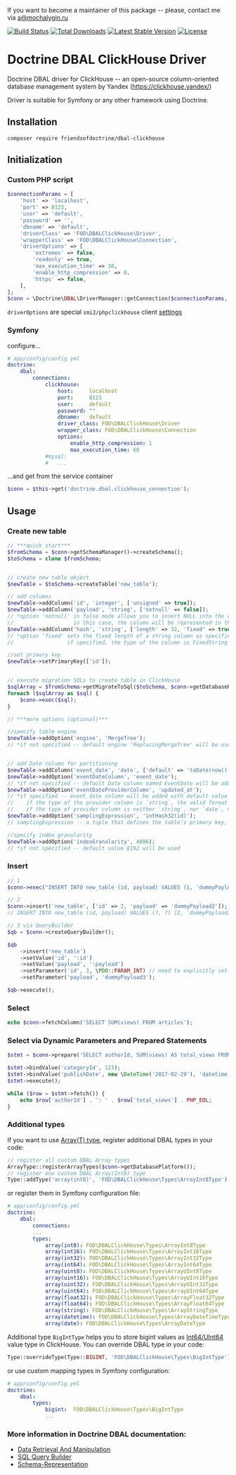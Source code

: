 If you want to become a maintainer of this package -- please, contact me via a@mochalygin.ru


[![Build Status](https://travis-ci.org/FriendsOfDoctrine/dbal-clickhouse.svg?branch=master)](https://travis-ci.org/FriendsOfDoctrine/dbal-clickhouse)
[![Total Downloads](https://poser.pugx.org/friendsofdoctrine/dbal-clickhouse/d/total.svg)](https://packagist.org/packages/friendsofdoctrine/dbal-clickhouse)
[![Latest Stable Version](https://poser.pugx.org/friendsofdoctrine/dbal-clickhouse/v/stable.svg)](https://packagist.org/packages/friendsofdoctrine/dbal-clickhouse)
[![License](https://poser.pugx.org/friendsofdoctrine/dbal-clickhouse/license.svg)](https://packagist.org/packages/friendsofdoctrine/dbal-clickhouse)

# Doctrine DBAL ClickHouse Driver

Doctrine DBAL driver for ClickHouse -- an open-source column-oriented database management system by Yandex (https://clickhouse.yandex/)

Driver is suitable for Symfony or any other framework using Doctrine.

## Installation

```
composer require friendsofdoctrine/dbal-clickhouse
```

## Initialization
### Custom PHP script
```php
$connectionParams = [
    'host' => 'localhost',
    'port' => 8123,
    'user' => 'default',
    'password' => '',
    'dbname' => 'default',
    'driverClass' => 'FOD\DBALClickHouse\Driver',
    'wrapperClass' => 'FOD\DBALClickHouse\Connection',
    'driverOptions' => [
        'extremes' => false,
        'readonly' => true,
        'max_execution_time' => 30,
        'enable_http_compression' => 0,
        'https' => false,
    ],
];
$conn = \Doctrine\DBAL\DriverManager::getConnection($connectionParams, new \Doctrine\DBAL\Configuration());
```
`driverOptions` are special `smi2/phpclickhouse` client [settings](https://github.com/smi2/phpClickHouse#settings)

### Symfony
configure...
```yml
# app/config/config.yml
doctrine:
    dbal:
        connections:
            clickhouse:
                host:     localhost
                port:     8123
                user:     default
                password: ""
                dbname:   default
                driver_class: FOD\DBALClickHouse\Driver
                wrapper_class: FOD\DBALClickHouse\Connection
                options:
                    enable_http_compression: 1
                    max_execution_time: 60
            #mysql:
            #   ...
```
...and get from the service container
```php
$conn = $this->get('doctrine.dbal.clickhouse_connection');
```

## Usage

### Create new table
```php
// ***quick start***
$fromSchema = $conn->getSchemaManager()->createSchema();
$toSchema = clone $fromSchema;


// create new table object
$newTable = $toSchema->createTable('new_table');

// add columns
$newTable->addColumn('id', 'integer', ['unsigned' => true]);
$newTable->addColumn('payload', 'string', ['notnull' => false]);
// *option 'notnull' in false mode allows you to insert NULL into the column; 
//                   in this case, the column will be represented in the ClickHouse as Nullable(String)
$newTable->addColumn('hash', 'string', ['length' => 32, 'fixed' => true]);
// *option 'fixed' sets the fixed length of a string column as specified; 
//                 if specified, the type of the column is FixedString

//set primary key
$newTable->setPrimaryKey(['id']);


// execute migration SQLs to create table in ClickHouse
$sqlArray = $fromSchema->getMigrateToSql($toSchema, $conn->getDatabasePlatform());
foreach ($sqlArray as $sql) {
    $conn->exec($sql);
}
```

```php
// ***more options (optional)***

//specify table engine
$newTable->addOption('engine', 'MergeTree');
// *if not specified -- default engine 'ReplacingMergeTree' will be used


// add Date column for partitioning
$newTable->addColumn('event_date', 'date', ['default' => 'toDate(now())']);
$newTable->addOption('eventDateColumn', 'event_date');
// *if not specified -- default Date column named EventDate will be added
$newTable->addOption('eventDateProviderColumn', 'updated_at');
// *if specified -- event date column will be added with default value toDate(updated_at); 
//    if the type of the provider column is `string`, the valid format of provider column values must be either `YYYY-MM-DD` or `YYYY-MM-DD hh:mm:ss`
//    if the type of provider column is neither `string`, nor `date`, nor `datetime`, provider column values must contain a valid UNIX Timestamp
$newTable->addOption('samplingExpression', 'intHash32(id)');
// samplingExpression -- a tuple that defines the table's primary key, and the index granularity

//specify index granularity
$newTable->addOption('indexGranularity', 4096);
// *if not specified -- default value 8192 will be used
```

### Insert
```php
// 1
$conn->exec("INSERT INTO new_table (id, payload) VALUES (1, 'dummyPayload1')");
```

```php
// 2
$conn->insert('new_table', ['id' => 2, 'payload' => 'dummyPayload2']);
// INSERT INTO new_table (id, payload) VALUES (?, ?) [2, 'dummyPayload2']
```

```php
// 3 via QueryBuilder
$qb = $conn->createQueryBuilder();

$qb
    ->insert('new_table')
    ->setValue('id', ':id')
    ->setValue('payload', ':payload')
    ->setParameter('id', 3, \PDO::PARAM_INT) // need to explicitly set param type to `integer`, because default type is `string` and ClickHouse doesn't like types mismatchings
    ->setParameter('payload', 'dummyPayload3');

$qb->execute();
```
### Select
```php
echo $conn->fetchColumn('SELECT SUM(views) FROM articles');
```

### Select via Dynamic Parameters and Prepared Statements
```php
$stmt = $conn->prepare('SELECT authorId, SUM(views) AS total_views FROM articles WHERE category_id = :categoryId AND publish_date = :publishDate GROUP BY authorId');

$stmt->bindValue('categoryId', 123);
$stmt->bindValue('publishDate', new \DateTime('2017-02-29'), 'datetime');
$stmt->execute();

while ($row = $stmt->fetch()) {
    echo $row['authorId'] . ': ' . $row['total_views'] . PHP_EOL;
}
```

### Additional types

If you want to use [Array(T) type](https://clickhouse.yandex/reference_en.html#Array(T)), register additional DBAL types in your code:
```php
// register all custom DBAL Array types
ArrayType::registerArrayTypes($conn->getDatabasePlatform());
// register one custom DBAL Array(Int8) type
Type::addType('array(int8)', 'FOD\DBALClickHouse\Types\ArrayInt8Type');
```
or register them in Symfony configuration file:
```yml
# app/config/config.yml
doctrine:
    dbal:
        connections:
        ...
        types:
            array(int8): FOD\DBALClickHouse\Types\ArrayInt8Type
            array(int16): FOD\DBALClickHouse\Types\ArrayInt16Type
            array(int32): FOD\DBALClickHouse\Types\ArrayInt32Type
            array(int64): FOD\DBALClickHouse\Types\ArrayInt64Type
            array(uint8): FOD\DBALClickHouse\Types\ArrayUInt8Type
            array(uint16): FOD\DBALClickHouse\Types\ArrayUInt16Type
            array(uint32): FOD\DBALClickHouse\Types\ArrayUInt32Type
            array(uint64): FOD\DBALClickHouse\Types\ArrayUInt64Type
            array(float32): FOD\DBALClickHouse\Types\ArrayFloat32Type
            array(float64): FOD\DBALClickHouse\Types\ArrayFloat64Type
            array(string): FOD\DBALClickHouse\Types\ArrayStringType
            array(datetime): FOD\DBALClickHouse\Types\ArrayDateTimeType
            array(date): FOD\DBALClickHouse\Types\ArrayDateType
```

Additional type `BigIntType` helps you to store bigint values as [Int64/UInt64](https://clickhouse.yandex/reference_en.html#UInt8,%20UInt16,%20UInt32,%20UInt64,%20Int8,%20Int16,%20Int32,%20Int64) value type in ClickHouse.
You can override DBAL type in your code:
```php
Type::overrideType(Type::BIGINT, 'FOD\DBALClickHouse\Types\BigIntType');
```
or use custom mapping types in Symfony configuration:
```yml
# app/config/config.yml
doctrine:
    dbal:
        types:
            bigint:  FOD\DBALClickHouse\Types\BigIntType
            ...
```

### More information in Doctrine DBAL documentation:
* [Data Retrieval And Manipulation](http://docs.doctrine-project.org/projects/doctrine-dbal/en/latest/reference/data-retrieval-and-manipulation.html)
* [SQL Query Builder](http://docs.doctrine-project.org/projects/doctrine-dbal/en/latest/reference/query-builder.html)
* [Schema-Representation](http://docs.doctrine-project.org/projects/doctrine-dbal/en/latest/reference/schema-representation.html)
